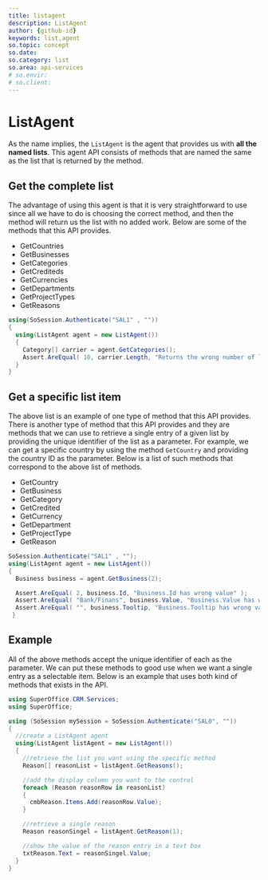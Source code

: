 ```yaml
---
title: listagent
description: ListAgent
author: {github-id}
keywords: list,agent
so.topic: concept
so.date:
so.category: list
so.area: api-services
# so.envir:
# so.client:
---
```


# ListAgent

As the name implies, the `ListAgent` is the agent that provides us with **all the named lists**. This agent API consists of methods that are named the same as the list that is returned by the method.

## Get the complete list

The advantage of using this agent is that it is very straightforward to use since all we have to do is choosing the correct method, and then the method will return us the list with no added work. Below are some of the methods that this API provides.

* GetCountries
* GetBusinesses
* GetCategories
* GetCrediteds
* GetCurrencies
* GetDepartments
* GetProjectTypes
* GetReasons

```csharp
using(SoSession.Authenticate("SAL1" , ""))
{
  using(ListAgent agent = new ListAgent())
  {
    Category[] carrier = agent.GetCategories();
    Assert.AreEqual( 10, carrier.Length, "Returns the wrong number of list items." );
  }
}
```

## Get a specific list item

The above list is an example of one type of method that this API provides. There is another type of method that this API provides and they are methods that we can use to retrieve a single entry of a given list by providing the unique identifier of the list as a parameter. For example, we can get a specific country by using the method `GetCountry` and providing the country ID as the parameter. Below is a list of such methods that correspond to the above list of methods.

* GetCountry
* GetBusiness
* GetCategory
* GetCredited
* GetCurrency
* GetDepartment
* GetProjectType
* GetReason

```csharp
SoSession.Authenticate("SAL1" , "");
using(ListAgent agent = new ListAgent())
{
  Business business = agent.GetBusiness(2);

  Assert.AreEqual( 2, business.Id, "Business.Id has wrong value" );
  Assert.AreEqual( "Bank/Finans", business.Value, "Business.Value has wrong value" );
  Assert.AreEqual( "", business.Tooltip, "Business.Tooltip has wrong value" );
 }
```

## Example

All of the above methods accept the unique identifier of each as the parameter. We can put these methods to good use when we want a single entry as a selectable item. Below is an example that uses both kind of methods that exists in the API.

```csharp
using SuperOffice.CRM.Services;
using SuperOffice;

using (SoSession mySession = SoSession.Authenticate("SAL0", ""))
{
  //create a ListAgent agent
  using(ListAgent listAgent = new ListAgent())
  {
    //retrieve the list you want using the specific method
    Reason[] reasonList = listAgent.GetReasons();

    //add the display column you want to the control
    foreach (Reason reasonRow in reasonList)
    {
      cmbReason.Items.Add(reasonRow.Value);
    }

    //retrieve a single reason
    Reason reasonSingel = listAgent.GetReason(1);

    //show the value of the reason entry in a text box
    txtReason.Text = reasonSingel.Value;
  }
}
```
